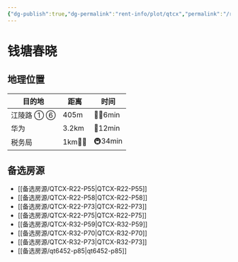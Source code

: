 ```yaml
---
{"dg-publish":true,"dg-permalink":"rent-info/plot/qtcx","permalink":"/rent-info/plot/qtcx/"}
---
```



# 钱塘春晓

## 地理位置

| 目的地      | 距离        | 时间  |
| ---------- | ---------- | ----- |
| 江陵路 ① ⑥  | 405m       | 🚶‍♂️6min  |
| 华为        | 3.2km      | 🛵12min |
| 税务局      | 1km🚶‍♂️      | 🚇34min      |

## 备选房源

- [[备选房源/QTCX-R22-P55\|QTCX-R22-P55]]
- [[备选房源/QTCX-R22-P58\|QTCX-R22-P58]]
- [[备选房源/QTCX-R22-P73\|QTCX-R22-P73]]
- [[备选房源/QTCX-R22-P75\|QTCX-R22-P75]]
- [[备选房源/QTCX-R32-P59\|QTCX-R32-P59]]
- [[备选房源/QTCX-R32-P70\|QTCX-R32-P70]]
- [[备选房源/QTCX-R32-P73\|QTCX-R32-P73]]
- [[备选房源/qt6452-p85\|qt6452-p85]]

